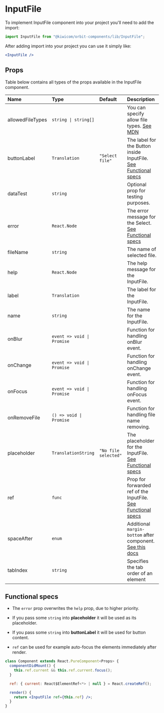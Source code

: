 # InputFile

To implement InputFile component into your project you'll need to add the import:

```jsx
import InputFile from "@kiwicom/orbit-components/lib/InputFile";
```

After adding import into your project you can use it simply like:

```jsx
<InputFile />
```

## Props

Table below contains all types of the props available in the InputFile component.

| Name             | Type                       | Default              | Description                                                                                                                                     |
| :--------------- | :------------------------- | :------------------- | :---------------------------------------------------------------------------------------------------------------------------------------------- |
| allowedFileTypes | `string \| string[]`       |                      | You can specify allow file types. [See MDN](https://developer.mozilla.org/en-US/docs/Web/HTML/Element/input/file#Unique_file_type_specifiers)   |
| buttonLabel      | `Translation`              | `"Select file"`      | The label for the Button inside InputFile. [See Functional specs](#functional-specs)                                                            |
| dataTest         | `string`                   |                      | Optional prop for testing purposes.                                                                                                             |
| error            | `React.Node`               |                      | The error message for the Select. [See Functional specs](#functional-specs)                                                                     |
| fileName         | `string`                   |                      | The name of selected file.                                                                                                                      |
| help             | `React.Node`               |                      | The help message for the InputFile.                                                                                                             |
| label            | `Translation`              |                      | The label for the InputFile.                                                                                                                    |
| name             | `string`                   |                      | The name for the InputFile.                                                                                                                     |
| onBlur           | `event => void \| Promise` |                      | Function for handling onBlur event.                                                                                                             |
| onChange         | `event => void \| Promise` |                      | Function for handling onChange event.                                                                                                           |
| onFocus          | `event => void \| Promise` |                      | Function for handling onFocus event.                                                                                                            |
| onRemoveFile     | `() => void \| Promise`    |                      | Function for handling file name removing.                                                                                                       |
| placeholder      | `TranslationString`        | `"No file selected"` | The placeholder for the InputFile. [See Functional specs](#functional-specs)                                                                    |
| ref              | `func`                     |                      | Prop for forwarded ref of the InputFile. [See Functional specs](#functional-specs)                                                              |
| spaceAfter       | `enum`                     |                      | Additional `margin-bottom` after component. [See this docs](https://github.com/kiwicom/orbit-components/tree/master/src/common/getSpacingToken) |
| tabIndex         | `string`                   |                      | Specifies the tab order of an element                                                                                                           |

## Functional specs

- The `error` prop overwrites the `help` prop, due to higher priority.

- If you pass some `string` into **placeholder** it will be used as its placeholder.

- If you pass some `string` into **buttonLabel** it will be used for button content.

- `ref` can be used for example auto-focus the elements immediately after render.

```jsx
class Component extends React.PureComponent<Props> {
  componentDidMount() {
    this.ref.current && this.ref.current.focus();
  }

  ref: { current: React$ElementRef<*> | null } = React.createRef();

  render() {
    return <InputFile ref={this.ref} />;
  }
}
```
